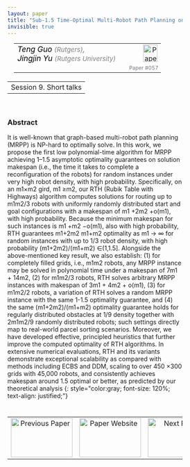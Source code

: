 ```yaml
---
layout: paper
title: "Sub-1.5 Time-Optimal Multi-Robot Path Planning on Grids in Polynomial Time"
invisible: true
---
```

<head>
<style>
* {
  box-sizing: border-box;
}

#myInput {
  background-position: 10px 10px;
  background-repeat: no-repeat;
  width: 100%;
  font-size: 100%;
  padding: 12px 20px 12px 40px;
  border: 1px solid #ddd;
  margin-bottom: 12px;
}

#myTable, #myTableA {
  border-collapse: collapse;
  width: 100%;
  border: 1px solid #ddd;
  font-size: 100%;
}

#myTable th, #myTable td, #myTableA th, #myTableA td {
  text-align: left;
  padding: 12px;
}

#myTable tr, #myTableA tr {
  border-bottom: 1px solid #ddd;
}

#myTable tr.header, #myTable tr:hover, #myTableA tr.header, #myTableA tr:hover {
  background-color: #f1f1f1;
}


#eventcounter1 a {
    font-size: 12px;
    color: #ffffff;
    display: block;
}

#eventcounter1 a:hover {
    text-decoration: none;
}

#eventcounter2 a {
    font-size: 12px;
    color: #ffffff;
    display: block;
}

#eventcounter2 a:hover {
    text-decoration: none;
}

</style>
</head>

<table width = "95%" style="padding-left: 15px; margin-left: auto; margin-right: 10px;">
<tr><td style = "vertical-align: top; padding-right: 25px;" rowspan="2">
<span style="color:black; font-size: 110%;"><i>
Teng Guo <span style="color:gray; font-size: 85%">(Rutgers)</span><span style="color:gray; font-size: 100%">,</span><br>
Jingjin Yu <span style="color:gray; font-size: 85%">(Rutgers University)</span>
</i></span>
</td>

<td style="text-align: right;"><a href="http://www.roboticsproceedings.org/rss18/p057.pdf"><img src="{{ site.baseurl }}/images/paper_link.png" alt="Paper Website" width = "33"  height = "40"/></a><br></td>
</tr>
<tr>
<td style="color:#777789; text-align:right; font-size: 75%; margin-right:10px;">Paper&nbsp;#057</td>
</tr>
</table>

<table width="80%" style="margin-top: 20px; margin-left: auto; margin-right: auto;">
  <tr>
    <td style="text-align:center;">Session 9. Short talks</td>
  </tr>
</table>
<br>


### Abstract
It is well-known that graph-based multi-robot path planning (MRPP) is NP-hard to optimally solve. In this work, we propose the first low polynomial-time algorithm for MRPP achieving 1–1.5 asymptotic optimality guarantees on solution makespan (i.e., the time it takes to complete a reconfiguration of the robots) for random instances under very high robot density, with high probability. Specifically, on an m1×m2 gird, m1 ≥m2, our RTH (Rubik Table with Highways) algorithm computes solutions for routing up to m1m2/3 robots with uniformly randomly distributed start and goal configurations with a makespan of m1 +2m2 +o(m1), with high probability. Because the minimum makespan for such instances is m1 +m2 −o(m1), also with high probability, RTH guarantees m1+2m2 m1+m2 optimality as m1 → ∞ for random instances with up to 1/3 robot density, with high probability (m1+2m2)/(m1+m2) ∈(1,1.5]. Alongside the above-mentioned key result, we also establish: (1) for completely filled grids, i.e., m1m2 robots, any MRPP instance may be solved in polynomial time under a makespan of 7m1 + 14m2, (2) for m1m2/3 robots, RTH solves arbitrary MRPP instances with makespan of 3m1 + 4m2 + o(m1), (3) for m1m2/2 robots, a variation of RTH solves a random MRPP instance with the same 1-1.5 optimality guarantee, and (4) the same (m1+2m2)/(m1+m2) optimality guarantee holds for regularly distributed obstacles at 1/9 density together with 2m1m2/9 randomly distributed robots; such settings directly map to real-world parcel sorting scenarios. Moreover, we have developed effective, principled heuristics that further improve the computed optimality of RTH algorithms. In extensive numerical evaluations, RTH and its variants demonstrate exceptional scalability as compared with methods including ECBS and DDM, scaling to over 450 ×300 grids with 45,000 robots, and consistently achieves makespan around 1.5 optimal or better, as predicted by our theoretical analysis
{: style="color:gray; font-size: 120%; text-align: justified;"}


<table width="100%" style="margin-top:40px;">
<tr>
    <td style="width: 30%; text-align: center;"><a href="{{ site.baseurl }}/program/papers/056/">
<img src="{{ site.baseurl }}/images/previous_paper_icon.png"
       alt="Previous Paper" width = "142"  height = "90"/> 
</a> </td>
<td style="text-align: center;"><a href="{{ site.baseurl }}/program/papers">
<img src="{{ site.baseurl }}/images/overview_icon.png"
       alt="Paper Website" width = "142"  height = "90"/> 
</a> </td>
    <td style="width: 30%; text-align: center;"><a href="{{ site.baseurl }}/program/papers/058/">
    <img src="{{ site.baseurl }}/images/next_paper_icon.png"
        alt="Next Paper" width = "142"  height = "90"/>
    </a></td>
</tr>
</table>
